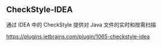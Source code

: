 ## CheckStyle-IDEA

通过 IDEA 中的 CheckStyle 提供对 Java 文件的实时和按需扫描

https://plugins.jetbrains.com/plugin/1065-checkstyle-idea





























































